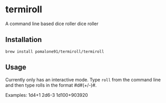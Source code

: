 # termiroll
A command line based dice roller dice roller

## Installation
```brew install pomalone91/termiroll/termiroll```

## Usage
Currently only has an interactive mode. Type ```roll``` from the command line and then type rolls in the format #d#(+/-)#.

Examples:
1d4+1
2d6-3
1d100+903920
